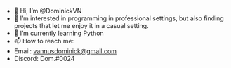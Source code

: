 - 👋 Hi, I’m @DominickVN
- 👀 I’m interested in programming in professional settings, but also finding projects that let me enjoy it in a casual setting.
- 🌱 I’m currently learning Python
- 📫 How to reach me:
- Email: vannusdominick@gmail.com
- Discord: Dom.#0024

<!---
DominickVN/DominickVN is a ✨ special ✨ repository because its `README.md` (this file) appears on your GitHub profile.
You can click the Preview link to take a look at your changes.
--->
